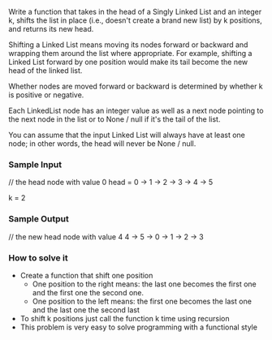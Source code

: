 Write a function that takes in the head of a Singly Linked List and an integer k, 
shifts the list in place (i.e., doesn't create a brand new list) by k positions, 
and returns its new head.

Shifting a Linked List means moving its nodes forward or backward and wrapping them 
around the list where appropriate. For example, shifting a Linked List forward by one 
position would make its tail become the new head of the linked list.

Whether nodes are moved forward or backward is determined by whether k is positive or 
negative.

Each LinkedList node has an integer value as well as a next node pointing to the next 
node in the list or to None / null if it's the tail of the list.

You can assume that the input Linked List will always have at least one node; in other 
words, the head will never be None / null.

### Sample Input
// the head node with value 0
head = 0 -> 1 -> 2 -> 3 -> 4 -> 5 

k = 2

### Sample Output

// the new head node with value 4
4 -> 5 -> 0 -> 1 -> 2 -> 3

### How to solve it

 - Create a function that shift one position
   - One position to the right means: the last one becomes the first one and the first one the second one.
   - One position to the left means: the first one becomes the last one and the last one the second last
 - To shift k positions just call the function k time using recursion
 - This problem is very easy to solve programming with a functional style